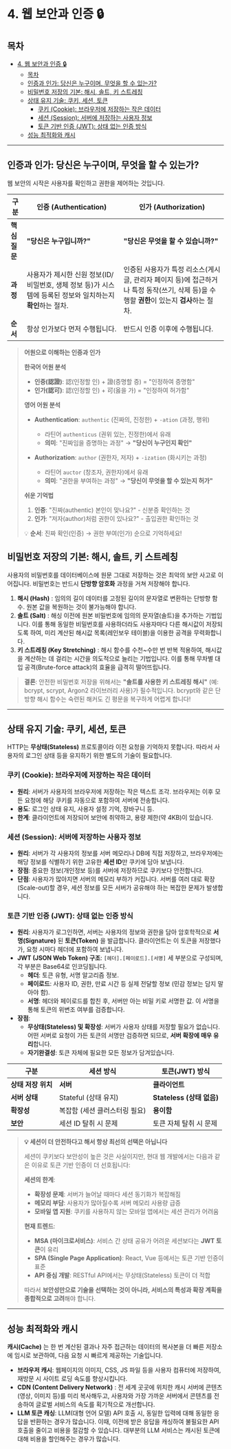 # 4. 웹 보안과 인증 🔒

## 목차
- [4. 웹 보안과 인증 🔒](#4-웹-보안과-인증-)
  - [목차](#목차)
  - [인증과 인가: 당신은 누구이며, 무엇을 할 수 있는가?](#인증과-인가-당신은-누구이며-무엇을-할-수-있는가)
  - [비밀번호 저장의 기본: 해시, 솔트, 키 스트레칭](#비밀번호-저장의-기본-해시-솔트-키-스트레칭)
  - [상태 유지 기술: 쿠키, 세션, 토큰](#상태-유지-기술-쿠키-세션-토큰)
    - [쿠키 (Cookie): 브라우저에 저장하는 작은 데이터](#쿠키-cookie-브라우저에-저장하는-작은-데이터)
    - [세션 (Session): 서버에 저장하는 사용자 정보](#세션-session-서버에-저장하는-사용자-정보)
    - [토큰 기반 인증 (JWT): 상태 없는 인증 방식](#토큰-기반-인증-jwt-상태-없는-인증-방식)
  - [성능 최적화와 캐시](#성능-최적화와-캐시)

---

## 인증과 인가: 당신은 누구이며, 무엇을 할 수 있는가?

웹 보안의 시작은 사용자를 확인하고 권한을 제어하는 것입니다.

| 구분 | 인증 (Authentication) | 인가 (Authorization) |
|---|---|---|
| **핵심 질문** | **"당신은 누구입니까?"**  | **"당신은 무엇을 할 수 있습니까?"**  |
| **과정** | 사용자가 제시한 신원 정보(ID/비밀번호, 생체 정보 등)가 시스템에 등록된 정보와 일치하는지 **확인**하는 절차. | 인증된 사용자가 특정 리소스(게시글, 관리자 페이지 등)에 접근하거나 특정 동작(쓰기, 삭제 등)을 수행할 **권한**이 있는지 **검사**하는 절차. |
| **순서** | 항상 인가보다 먼저 수행됩니다. | 반드시 인증 이후에 수행됩니다. |

> **어원으로 이해하는 인증과 인가**
> 
> **한국어 어원 분석**
> - **인증(認證)**: 認(인정할 인) + 證(증명할 증) = "인정하여 증명함"
> - **인가(認可)**: 認(인정할 인) + 可(옳을 가) = "인정하여 허가함"
> 
> **영어 어원 분석**
> - **Authentication**: `authentic` (진짜의, 진정한) + `-ation` (과정, 행위)
>   - 라틴어 `authenticus` (권위 있는, 진정한)에서 유래
>   - **의미**: "진짜임을 증명하는 과정" → **"당신이 누구인지 확인"**
> 
> - **Authorization**: `author` (권한자, 저자) + `-ization` (화시키는 과정)
>   - 라틴어 `auctor` (창조자, 권한자)에서 유래
>   - **의미**: "권한을 부여하는 과정" → **"당신이 무엇을 할 수 있는지 허가"**
> 
> **쉬운 기억법**
> 1. **인증**: "진짜(authentic) 본인이 맞나요?" - 신분증 확인하는 것
> 2. **인가**: "저자(author)처럼 권한이 있나요?" - 출입권한 확인하는 것
> 
> 💡 **순서**: 진짜 확인(인증) → 권한 부여(인가) 순으로 기억하세요!

## 비밀번호 저장의 기본: 해시, 솔트, 키 스트레칭

사용자의 비밀번호를 데이터베이스에 원문 그대로 저장하는 것은 최악의 보안 사고로 이어집니다. 비밀번호는 반드시 **단방향 암호화** 과정을 거쳐 저장해야 합니다.

1.  **해시 (Hash)** : 임의의 길이 데이터를 고정된 길이의 문자열로 변환하는 단방향 함수. 원본 값을 복원하는 것이 불가능해야 합니다.
2.  **솔트 (Salt)** : 해싱 이전에 원본 비밀번호에 임의의 문자열(솔트)을 추가하는 기법입니다. 이를 통해 동일한 비밀번호를 사용하더라도 사용자마다 다른 해시값이 저장되도록 하여, 미리 계산된 해시값 목록(레인보우 테이블)을 이용한 공격을 무력화합니다.
3.  **키 스트레칭 (Key Stretching)** : 해시 함수를 수천~수만 번 반복 적용하여, 해시값을 계산하는 데 걸리는 시간을 의도적으로 늘리는 기법입니다. 이를 통해 무차별 대입 공격(Brute-force attack)의 효율을 급격히 떨어뜨립니다.

> **결론**: 안전한 비밀번호 저장을 위해서는 **"솔트를 사용한 키 스트레칭 해시"**  (예: bcrypt, scrypt, Argon2 라이브러리 사용)가 필수적입니다. bcrypt와 같은 단방향 해시 함수는 숙련된 해커도 긴 평문을 복구하게 어렵게 합니다!

---

## 상태 유지 기술: 쿠키, 세션, 토큰

HTTP는 **무상태(Stateless)**  프로토콜이라 이전 요청을 기억하지 못합니다. 따라서 사용자의 로그인 상태 등을 유지하기 위한 별도의 기술이 필요합니다.

### 쿠키 (Cookie): 브라우저에 저장하는 작은 데이터
- **원리**: 서버가 사용자의 브라우저에 저장하는 작은 텍스트 조각. 브라우저는 이후 모든 요청에 해당 쿠키를 자동으로 포함하여 서버에 전송합니다.
- **용도**: 로그인 상태 유지, 사용자 설정 기억, 장바구니 등.
- **한계**: 클라이언트에 저장되어 보안에 취약하고, 용량 제한(약 4KB)이 있습니다.

### 세션 (Session): 서버에 저장하는 사용자 정보
- **원리**: 서버가 각 사용자의 정보를 서버 메모리나 DB에 직접 저장하고, 브라우저에는 해당 정보를 식별하기 위한 고유한 **세션 ID**만 쿠키에 담아 보냅니다.
- **장점**: 중요한 정보(개인정보 등)를 서버에 저장하므로 쿠키보다 안전합니다.
- **단점**: 사용자가 많아지면 서버의 메모리 부하가 커집니다. 서버를 여러 대로 확장(Scale-out)할 경우, 세션 정보를 모든 서버가 공유해야 하는 복잡한 문제가 발생합니다.

### 토큰 기반 인증 (JWT): 상태 없는 인증 방식
- **원리**: 사용자가 로그인하면, 서버는 사용자의 정보와 권한을 담아 암호학적으로 **서명(Signature)**  된 **토큰(Token)**  을 발급합니다. 클라이언트는 이 토큰을 저장했다가, 요청 시마다 헤더에 포함하여 보냅니다.
- **JWT (JSON Web Token) 구조**: `[헤더].[페이로드].[서명]` 세 부분으로 구성되며, 각 부분은 Base64로 인코딩됩니다.
    - **헤더**: 토큰 유형, 서명 알고리즘 정보.
    - **페이로드**: 사용자 ID, 권한, 만료 시간 등 실제 전달할 정보 (민감 정보는 담지 말아야 함).
    - **서명**: 헤더와 페이로드를 합친 후, 서버만 아는 비밀 키로 서명한 값. 이 서명을 통해 토큰의 위변조 여부를 검증합니다.
- **장점**:
    - **무상태(Stateless) 및 확장성**: 서버가 사용자 상태를 저장할 필요가 없습니다. 어떤 서버로 요청이 가든 토큰의 서명만 검증하면 되므로, **서버 확장에 매우 유리**합니다.
    - **자기완결성**: 토큰 자체에 필요한 모든 정보가 담겨있습니다.

| 구분 | 세션 방식 | 토큰(JWT) 방식 |
|---|---|---|
| **상태 저장 위치** | **서버** | **클라이언트** |
| **서버 상태** | Stateful (상태 유지) | **Stateless (상태 없음)**  |
| **확장성** | 복잡함 (세션 클러스터링 필요) | **용이함** |
| **보안** | 세션 ID 탈취 시 문제 | 토큰 자체 탈취 시 문제 |

> **💡 세션이 더 안전하다고 해서 항상 최선의 선택은 아닙니다**
> 
> 세션이 쿠키보다 보안성이 높은 것은 사실이지만, 현대 웹 개발에서는 다음과 같은 이유로 토큰 기반 인증이 더 선호됩니다:
> 
> **세션의 한계**:
> - **확장성 문제**: 서버가 늘어날 때마다 세션 동기화가 복잡해짐
> - **메모리 부담**: 사용자가 많아질수록 서버 메모리 사용량 급증
> - **모바일 앱 지원**: 쿠키를 사용하지 않는 모바일 앱에서는 세션 관리가 어려움
> 
> **현재 트렌드**:
> - **MSA (마이크로서비스)**: 서비스 간 상태 공유가 어려운 세션보다는 **JWT 토큰**이 유리
> - **SPA (Single Page Application)**: React, Vue 등에서는 토큰 기반 인증이 표준
> - **API 중심 개발**: RESTful API에서는 무상태(Stateless) 토큰이 더 적합
> 
> 따라서 **보안성만으로 기술을 선택하는 것이 아니라, 서비스의 특성과 확장 계획을 종합적으로 고려**해야 합니다.
---

## 성능 최적화와 캐시

**캐시(Cache)**  는 한 번 계산된 결과나 자주 접근하는 데이터의 복사본을 더 빠른 저장소에 임시로 보관하여, 다음 요청 시 빠르게 제공하는 기술입니다.

- **브라우저 캐시**: 웹페이지의 이미지, CSS, JS 파일 등을 사용자 컴퓨터에 저장하여, 재방문 시 사이트 로딩 속도를 향상시킵니다.
- **CDN (Content Delivery Network)** : 전 세계 곳곳에 위치한 캐시 서버에 콘텐츠(영상, 이미지 등)를 미리 복사해두고, 사용자와 가장 가까운 서버에서 콘텐츠를 전송하여 글로벌 서비스의 속도를 획기적으로 개선합니다.
- **LLM 토큰 캐싱**: LLM(대형 언어 모델) API 호출 시, 동일한 입력에 대해 동일한 응답을 반환하는 경우가 많습니다. 이때, 이전에 받은 응답을 캐싱하여 불필요한 API 호출을 줄이고 비용을 절감할 수 있습니다. 대부분의 LLM 서비스는 캐시된 토큰에 대해 비용을 할인해주는 경우가 많습니다.